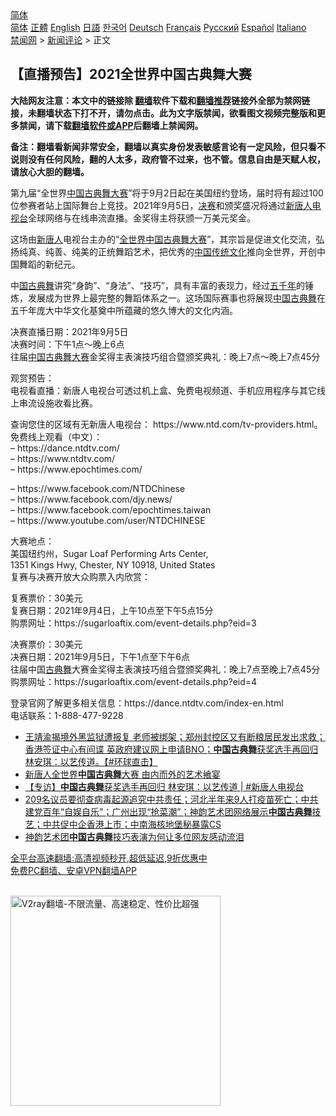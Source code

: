  <!-- 面包屑导航 --> <div class="breadcrumb"><!-- GTranslate: https://gtranslate.io/ -->  <div class="switcher notranslate">  <div class="selected">  <a href="#" onclick="return false;"> 简体</a>  </div>  <div class="option">  <a href="https://www.bannedbook.org" onclick="doGTranslate('zh-CN|zh-CN');jQuery('div.switcher div.selected a').html(jQuery(this).html());return false;" title="简体中文" class="nturl selected"> 简体</a>  <a href="https://www.bannedbook.org/zh-tw/" onclick="doGTranslate('zh-CN|zh-TW');jQuery('div.switcher div.selected a').html(jQuery(this).html());return false;" title="繁體中文" class="nturl"> 正體</a>  <a href="https://www.bannedbook.org/en/" onclick="doGTranslate('zh-CN|en');jQuery('div.switcher div.selected a').html(jQuery(this).html());return false;" title="English" class="nturl"> English</a>  <a href="https://www.bannedbook.org/ja/" onclick="doGTranslate('zh-CN|ja');jQuery('div.switcher div.selected a').html(jQuery(this).html());return false;" title="日本語" class="nturl"> 日語</a>  <a href="https://www.bannedbook.org/ko/" onclick="doGTranslate('zh-CN|ko');jQuery('div.switcher div.selected a').html(jQuery(this).html());return false;" title="한국어" class="nturl"> 한국어</a>  <a href="https://www.bannedbook.org/de/" onclick="doGTranslate('zh-CN|de');jQuery('div.switcher div.selected a').html(jQuery(this).html());return false;" title="Deutsch" class="nturl"> Deutsch</a>  <a href="https://www.bannedbook.org/fr/" onclick="doGTranslate('zh-CN|fr');jQuery('div.switcher div.selected a').html(jQuery(this).html());return false;" title="Français" class="nturl"> Français</a>  <a href="https://www.bannedbook.org/ru/" onclick="doGTranslate('zh-CN|ru');jQuery('div.switcher div.selected a').html(jQuery(this).html());return false;" title="Русский" class="nturl"> Русский</a>  <a href="https://www.bannedbook.org/es/" onclick="doGTranslate('zh-CN|es');jQuery('div.switcher div.selected a').html(jQuery(this).html());return false;" title="Español" class="nturl"> Español</a>  <a href="https://www.bannedbook.org/it/" onclick="doGTranslate('zh-CN|it');jQuery('div.switcher div.selected a').html(jQuery(this).html());return false;" title="Italiano" class="nturl"> Italiano</a>  </div>  </div>      <div class='breadcrumb-sub'><!-- Breadcrumb NavXT 6.3.0 --> <a href="https://www.bannedbook.org/" class="home">禁闻网</a> &gt; <a href="https://www.bannedbook.org/bnews/comments/" class="category">新闻评论</a> &gt; 正文</div></div><h2>【直播预告】2021全世界中国古典舞大赛</h2> <p class="notice"><b>大陆网友注意：本文中的链接除 <a href="https://github.com/bannedbook/fanqiang" >翻墙</a>软件下载和<a href="https://github.com/killgcd/justmysocks/blob/master/README.md">翻墙推荐</a>链接外全部为禁网链接，未翻墙状态下打不开，请勿点击。此为文字版禁闻，欲看图文视频完整版和更多禁闻，请下载<a href="https://github.com/bannedbook/fanqiang">翻墙软件或APP</a>后翻墙上禁闻网。</p><p>备注：翻墙看新闻非常安全，翻墙以真实身份发表敏感言论有一定风险，但只看不说则没有任何风险，翻的人太多，政府管不过来，也不管。信息自由是天赋人权，请放心大胆的翻墙。</b></p>  <div class="entry"> <p></p> <p>第九届“全世界<span class='wp_keywordlink_affiliate'><a href="https://www.bannedbook.org/" title="中国" target="_blank">中国</a></span><a href="https://www.bannedbook.org/bnews/tag/%e5%8f%a4%e5%85%b8%e8%88%9e%e5%a4%a7%e8%b5%9b/" class="st_tag internal_tag" rel="tag" title="标签 古典舞大赛 下的日志">古典舞大赛</a>”将于9月2日起在美国纽约登场，届时将有超过100位参赛者站上国际舞台上竞技。2021年9月5日，<a href="https://www.bannedbook.org/bnews/tag/%E5%86%B3%E8%B5%9B/" class="st_tag internal_tag" rel="tag" title="标签 决赛 下的日志">决赛</a>和颁奖盛况将通过<span class='wp_keywordlink_affiliate'><a href="https://www.ntdtv.com/" title="新唐人电视台" target="_blank">新唐人电视台</a></span>全球网络与在线串流直播。金奖得主将获颁一万美元奖金。</p> <p>这场由<span class='wp_keywordlink_affiliate'><a href="https://www.ntdtv.com/" title="新唐人">新唐人</a></span>电视台主办的“<a href="https://www.bannedbook.org/bnews/tag/%e5%85%a8%e4%b8%96%e7%95%8c%e4%b8%ad%e5%9b%bd%e5%8f%a4%e5%85%b8%e8%88%9e%e5%a4%a7%e8%b5%9b/" class="st_tag internal_tag" rel="tag" title="标签 全世界中国古典舞大赛 下的日志">全世界中国古典舞大赛</a>”，其宗旨是促进文化交流，弘扬纯真、纯善、纯美的正统舞蹈艺术，把优秀的<a href="https://www.bannedbook.org/bnews/tag/%E4%B8%AD%E5%9B%BD/" class="st_tag internal_tag" rel="tag" title="标签 中国 下的日志">中国</a><span class='wp_keywordlink_affiliate'><a href="https://www.bannedbook.org/bnews/tculture/" title="传统文化" target="_blank">传统文化</a></span>推向全世界，开创中国舞蹈的新纪元。</p>  <p>中<a href="https://www.bannedbook.org/bnews/tag/%E5%9B%BD%E5%8F%A4%E5%85%B8%E8%88%9E/" class="st_tag internal_tag" rel="tag" title="标签 国古典舞 下的日志">国古典舞</a>讲究“身韵”、“身法”、“技巧”，具有丰富的表现力，经过<span class='wp_keywordlink'><a href="https://www.bannedbook.org/forum24/topic769.html" title="上下五千年历史真貌" target="_blank">五千年</a></span>的锤炼，发展成为世界上最完整的舞蹈体系之一。这场国际赛事也将展现<a href="https://www.bannedbook.org/bnews/tag/%e4%b8%ad%e5%9b%bd%e5%8f%a4%e5%85%b8%e8%88%9e/" class="st_tag internal_tag" rel="tag" title="标签 中国古典舞 下的日志">中国古典舞</a>在五千年庞大中华文化基奠中所蕴藏的悠久博大的文化内涵。</p> <p>决赛直播日期：2021年9月5日<br /> 决赛时间：下午1点～晚上6点<br /> 往届<a href="https://www.bannedbook.org/bnews/tag/%e4%b8%ad%e5%9b%bd%e5%8f%a4%e5%85%b8%e8%88%9e%e5%a4%a7%e8%b5%9b/" class="st_tag internal_tag" rel="tag" title="标签 中国古典舞大赛 下的日志">中国古典舞大赛</a>金奖得主表演技巧组合暨颁奖典礼：晚上7点～晚上7点45分</p> <p>观赏预告：<br /> 电视看直播：新唐人电视台可透过机上盒、免费电视频道、手机应用程序与其它线上串流设施收看比赛。</p>  <p>查询您住的区域有无新唐人电视台： https://www.ntd.com/tv-providers.html。<br /> 免费线上观看（中文）：<br /> – https://dance.ntdtv.com/<br /> – https://www.ntdtv.com/<br /> – https://www.epochtimes.com/</p> <p>– https://www.facebook.com/NTDChinese<br /> – https://www.facebook.com/djy.news/<br /> – https://www.facebook.com/epochtimes.taiwan<br /> – https://www.youtube.com/user/NTDCHINESE</p> <p>大赛地点：<br /> 美国纽约州，Sugar Loaf Performing Arts Center,<br /> 1351 Kings Hwy, Chester, NY 10918, United States<br /> 复赛与决赛开放大众购票入内欣赏：</p>  <p>复赛票价：30美元<br /> 复赛日期：2021年9月4日，上午10点至下午5点15分<br /> 购票网址：https://sugarloaftix.com/event-details.php?eid=3</p> <p>决赛票价：30美元<br /> 决赛日期：2021年9月5日，下午1点至下午6点<br /> 往届中国<a href="https://www.bannedbook.org/bnews/tag/%E5%8F%A4%E5%85%B8%E8%88%9E/" class="st_tag internal_tag" rel="tag" title="标签 古典舞 下的日志">古典舞</a>大赛金奖得主表演技巧组合暨颁奖典礼：晚上7点至晚上7点45分<br /> 购票网址：https://sugarloaftix.com/event-details.php?eid=4</p> <p>登录官网了解更多相关信息：https://dance.ntdtv.com/index-en.html<br /> 电话联系：1-888-477-9228</p>  <ul class='op-related-articles' title='相关阅读'> <li><a href='https://www.bannedbook.org/bnews/bannedvideo/20210818/1608587.html' target='_blank'>王靖渝揭境外黑监狱遭报复 老师被绑架；郑州封控区又有断粮居民发出求救；香港签证中心有间谍 英政府建议网上申请BNO；<b>中国古典舞</b>获奖选手再回归 林安琪：以艺传道。【#环球直击】</a></li> <li><a href='https://www.bannedbook.org/bnews/bannedvideo/20210818/1608502.html' target='_blank'>新唐人全世界<b>中国古典舞</b>大赛 由内而外的艺术飨宴</a></li> <li><a href='https://www.bannedbook.org/bnews/bannedvideo/20210818/1608176.html' target='_blank'>【专访】<b>中国古典舞</b>获奖选手再回归 林安琪：以艺传道 | #新唐人电视台</a></li> <li><a href='https://www.bannedbook.org/bnews/bannedvideo/20210531/1556962.html' target='_blank'>209名议员要彻查病毒起源追究中共责任；河北半年来9人打疫苗死亡；中共建党百年“自娱自乐”；广州出现“抢菜潮”；神韵艺术团网络展示<b>中国古典舞</b>技艺；中共促中企香港上市；中南海核地堡秘暴露CS</a></li> <li><a href='https://www.bannedbook.org/bnews/ccpdope/20210505/1540209.html' target='_blank'>神韵艺术团<b>中国古典舞</b>技巧表演为何让多位网友感动流泪</a></li> </ul> <p class="texttj"> <a href="https://github.com/bannedbook/fanqiang/wiki/V2ray%E6%9C%BA%E5%9C%BA" target="_blank">全平台高速翻墙:高清视频秒开,超低延迟,9折优惠中</a><br/> <a href="https://github.com/bannedbook/fanqiang/wiki/%E7%A6%81%E9%97%BB%E7%BD%91%E5%AE%89%E5%8D%93%E7%BF%BB%E5%A2%99%E6%96%B0%E9%97%BBAPP" target="_blank">免费PC翻墙、安卓VPN翻墙APP</a></p><p><br/><a href="https://github.com/bannedbook/fanqiang/wiki/V2ray%E6%9C%BA%E5%9C%BA"><img src="https://raw.githubusercontent.com/bannedbook/fanqiang/master/v2ss/images/v2free.jpg" width="336" alt="V2ray翻墙-不限流量、高速稳定、性价比超强"></a><br/></p><a name='sharetosocial'></a>  <div style="margin-bottom:5px;padding-bottom:5px;clear:both"> <div id="archive-pix-1" class="banner-ads"> <!-- AuctionX Display platform tag START --> <div id="26318x728x90x621x_ADSLOT2" clicktrack="%%CLICK_URL_ESC%%"></div> <!-- AuctionX Display platform tag END --> </div> <div id="archive-pix-2" class="banner-ads"> <!-- AuctionX Display platform tag START --> <div id="26315x300x250x621x_ADSLOT2" clicktrack="%%CLICK_URL_ESC%%"></div> <!-- AuctionX Display platform tag END --> </div> </div>  <div id="archive-pix-1" class="banner-ads"> <!-- AuctionX Display platform tag START --> <div id="26318x728x90x621x_ADSLOT3" clicktrack="%%CLICK_URL_ESC%%"></div> <!-- AuctionX Display platform tag END --> </div> </div><!--END ENTRY--> 